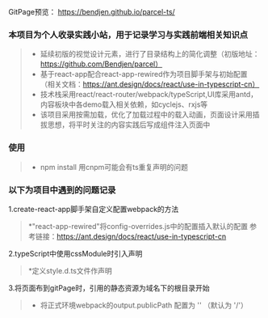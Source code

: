 GitPage预览： https://bendjen.github.io/parcel-ts/

###  本项目为个人收录实践小站，用于记录学习与实践前端相关知识点

> * 延续初版的视觉设计元素，进行了目录结构上的简化调整（初版地址：https://github.com/Bendjen/parcel）
> * 基于react-app配合react-app-rewired作为项目脚手架与初始配置 （相关文档：https://ant.design/docs/react/use-in-typescript-cn）
> * 技术栈采用react/react-router/webpack/typeScript,UI库采用antd，内容板块中各demo载入相关依赖，如cyclejs、rxjs等
> * 该项目采用按需加载，优化了加载过程中的载入动画，页面设计采用插拔思想，将平时关注的内容实践后写成组件注入页面中


###  使用

> * npm install  用cnpm可能会有ts重复声明的问题



###  以下为项目中遇到的问题记录

1.create-react-app脚手架自定义配置webpack的方法

> *"react-app-rewired"将config-overrides.js中的配置插入默认的配置
  参考链接：https://ant.design/docs/react/use-in-typescript-cn

2.typeScript中使用cssModule时引入声明

> *定义style.d.ts文件作声明

3.将页面布到gitPage时，引用的静态资源为域名下的根目录开始

> * 将正式环境webpack的output.publicPath 配置为 '' （默认为 '/'）
